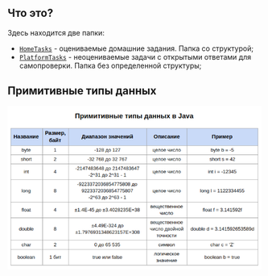 ## Что это?

Здесь находится две папки:
* [`HomeTasks`](./HomeTasks) - оцениваемые домашние задания. Папка со структурой;
* [`PlatformTasks`](./PlatformTasks) - неоцениваемые задачи с открытыми ответами для самопроверки. Папка без определенной структуры;

## Примитивные типы данных

<img src='./content/primitives.png' alt="примитивные типы данных">
